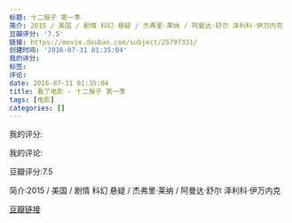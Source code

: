 ```yaml
---
标题: 十二猴子 第一季
简介: 2015 / 美国 / 剧情 科幻 悬疑 / 杰弗里·莱纳 / 阿曼达·舒尔 泽利科·伊万内克
豆瓣评分: '7.5'
链接: https://movie.douban.com/subject/25797331/
创建时间: '2016-07-31 01:35:04'
我的评分:
标签:
评论:
date: 2016-07-31 01:35:04
title: 看了电影 - 十二猴子 第一季
tags: [电影]
categories: []
---
```


我的评分:

我的评论:

豆瓣评分:7.5

简介:2015 / 美国 / 剧情 科幻 悬疑 / 杰弗里·莱纳 / 阿曼达·舒尔 泽利科·伊万内克

[豆瓣链接](https://movie.douban.com/subject/25797331/)

